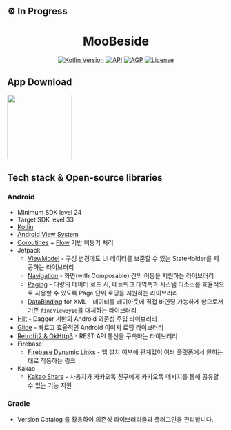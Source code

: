 ## ⚙️ In Progress

<h1 align="center">MooBeside</h1>

<p align="center">
<a href="[https://kotlinlang.org](https://kotlinlang.org/)"><img alt="Kotlin Version" src="https://img.shields.io/badge/Kotlin-1.8.0-blueviolet.svg?style=flat"/></a>
<a href="https://android-arsenal.com/api?level=23"><img alt="API" src="https://img.shields.io/badge/API-24%2B-brightgreen.svg?style=flat"/></a>
<a href="https://developer.android.com/studio/releases/gradle-plugin"><img alt="AGP" src="https://img.shields.io/badge/AGP-8.2.0-blue?style=flat"/></a>
<a href="https://opensource.org/licenses/Apache-2.0"><img alt="License" src="https://img.shields.io/badge/License-MIT-blue.svg"/></a>
</p>

<!--Description-->

<!--<img src="" />-->

## App Download

<a href="https://play.google.com/store/apps/details?id=com.jslee.moobeside">
<img src="https://user-images.githubusercontent.com/63157395/211233100-2f255c00-3336-4125-b5da-2fd935e40b5a.png" width="150" />
</a>

## Tech stack & Open-source libraries

### Android

- Minimum SDK level 24
- Target SDK level 33
- [Kotlin](https://kotlinlang.org/)
- [Android View System](https://developer.android.com/guide/topics/ui/declaring-layout?hl=ko)
- [Coroutines](https://github.com/Kotlin/kotlinx.coroutines) + [Flow](https://kotlin.github.io/kotlinx.coroutines/kotlinx-coroutines-core/kotlinx.coroutines.flow/) 기반 비동기 처리
- Jetpack
    - [ViewModel](https://developer.android.com/topic/libraries/architecture/viewmodel) - 구성 변경에도 UI 데이터를 보존할 수 있는 StateHolder를 제공하는 라이브러리
    - [Navigation](https://developer.android.com/guide/navigation) - 화면(with Composable) 간의 이동을 지원하는 라이브러리
    - [Paging](https://developer.android.com/topic/libraries/architecture/paging/v3-overview) - 대량의 데이터 로드 시, 네트워크 대역폭과 시스템 리소스를 효율적으로 사용할 수 있도록 Page 단위 로딩을 지원하는 라이브러리
    - [DataBinding](https://developer.android.com/topic/libraries/data-binding) for XML - 데이터를 레이아웃에 직접 바인딩 가능하게 함으로서 기존 `findViewById`를 대체하는 라이브러리
- [Hilt](https://dagger.dev/hilt/) - Dagger 기반의 Android 의존성 주입 라이브러리
- [Glide](https://bumptech.github.io/glide/) - 빠르고 효율적인 Android 이미지 로딩 라이브러리
- [Retrofit2 & OkHttp3](https://github.com/square/retrofit) - REST API 통신을 구축하는 라이브러리
- Firebase
    - [Firebase Dynamic Links](https://firebase.google.com/docs/dynamic-links?hl=ko) - 앱 설치 여부에 관계없이 여러 플랫폼에서 원하는 대로 작동하는 링크
- Kakao
    - [Kakao Share](https://developers.kakao.com/docs/latest/ko/message/android-link) - 사용자가 카카오톡 친구에게 카카오톡 메시지를 통해 공유할 수 있는 기능 지원

### Gradle

- Version Catalog 를 활용하여 의존성 라이브러리들과 플러그인을 관리합니다.

  
<!--
## Features

> feature 1
> 

<div align="center">

| description1 | description2 | description3 |
| --- | --- | --- |
| <img src="" align="center" width="300px"/> | <img src="p" align="center" width="300px"/> | <img src="p" align="center" width="300px"/> |

</div>

> feature 2
> 

<div align="center">

| description1 | description2 | description3 |
| --- | --- | --- |
| <img src="" align="center" width="300px"/> | <img src="p" align="center" width="300px"/> | <img src="p" align="center" width="300px"/> |

</div>

> feature 3
> 

<div align="center">

| description1 | description2 | description3 |
| --- | --- | --- |
| <img src="" align="center" width="300px"/> | <img src="p" align="center" width="300px"/> | <img src="p" align="center" width="300px"/> |

</div>

> feature 4
> 

<div align="center">

| description1 | description2 | description3 |
| --- | --- | --- |
| <img src="" align="center" width="300px"/> | <img src="p" align="center" width="300px"/> | <img src="p" align="center" width="300px"/> |

</div>

## Architecture

Description

<p align = 'center'>
<img width = '600' src = ''>
</p>

Description

<p align = 'center'>
<img width = '900' src = ''>
</p>

```
-->
